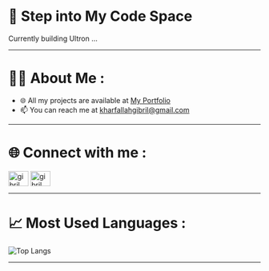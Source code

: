 # 🚀 Step into My Code Space

Currently building Ultron ...

---

# 🧑‍💻 About Me :
- 🌐 All my projects are available at [My Portfolio](https://gibrilkharfallah.github.io/Portfolio/)
- 📫 You can reach me at kharfallahgibril@gmail.com

---

# 🌐 Connect with me :
<p align="left">
<a href="https://linkedin.com/in/gibril kharfallah" target="blank"><img align="center" src="https://raw.githubusercontent.com/rahuldkjain/github-profile-readme-generator/master/src/images/icons/Social/linked-in-alt.svg" alt="gibril kharfallah" height="30" width="40" /></a>
<a href="https://kaggle.com/gibril kh" target="blank"><img align="center" src="https://raw.githubusercontent.com/rahuldkjain/github-profile-readme-generator/master/src/images/icons/Social/kaggle.svg" alt="gibril kh" height="30" width="40" /></a>
</p>

---

# 📈 Most Used Languages :
![Top Langs](https://github-readme-stats.vercel.app/api/top-langs/?username=GibrilKharfallah&layout=compact&theme=dark)

---
